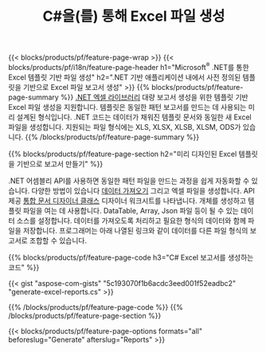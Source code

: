 ﻿---
title: C#을(를) 통해 Excel 파일 생성
url: /ko/net/assembly/
description: C# 코드를 사용하여 템플릿 시트에서 Microsoft Excel 스프레드시트 생성
---
{{< blocks/products/pf/feature-page-wrap >}}
{{< blocks/products/pf/i18n/feature-page-header h1="Microsoft<sup>&reg;</sup> .NET를 통한 Excel 템플릿 기반 파일 생성" h2=".NET 기반 애플리케이션 내에서 사전 정의된 템플릿을 기반으로 Excel 파일 보고서 생성" >}}
{{% blocks/products/pf/feature-page-summary %}}
[.NET 엑셀 라이브러리](/cells/net/) 대량 보고서 생성을 위한 템플릿 기반 Excel 파일 생성을 지원합니다. 템플릿은 동일한 패턴 보고서를 만드는 데 사용되는 미리 설계된 형식입니다. .NET 코드는 데이터가 채워진 템플릿 문서와 동일한 새 Excel 파일을 생성합니다. 지원되는 파일 형식에는 XLS, XLSX, XLSB, XLSM, ODS가 있습니다.
{{% /blocks/products/pf/feature-page-summary %}}

{{% blocks/products/pf/feature-page-section h2="미리 디자인된 Excel 템플릿을 기반으로 보고서 만들기" %}}

.NET 어셈블리 API를 사용하면 동일한 패턴 파일을 만드는 과정을 쉽게 자동화할 수 있습니다. 다양한 방법이 있습니다 [데이터 가져오기](https://docs.aspose.com/cells/net/import-data-into-worksheet/#importing-data-from-json) 그리고 엑셀 파일을 생성합니다. API 제공 [통합 문서 디자이너 클래스](https://apireference.aspose.com/cells/net/aspose.cells/workbookdesigner) 디자이너 워크시트를 나타냅니다. 개체를 생성하고 템플릿 파일을 여는 데 사용합니다. DataTable, Array, Json 파일 등이 될 수 있는 데이터 소스를 설정합니다. 데이터를 가져오도록 처리하고 필요한 형식의 데이터와 함께 파일을 저장합니다. 프로그래머는 아래 나열된 링크와 같이 데이터를 다른 파일 형식의 보고서로 조합할 수 있습니다.



{{% blocks/products/pf/feature-page-code h3="C# Excel 보고서를 생성하는 코드" %}}

{{< gist "aspose-com-gists" "5c193070f1b6acdc3eed001f52eadbc2" "generate-excel-reports.cs" >}}

{{% /blocks/products/pf/feature-page-code %}}
{{% /blocks/products/pf/feature-page-section %}}

{{< blocks/products/pf/feature-page-options formats="all" beforeslug="Generate" afterslug="Reports" >}}